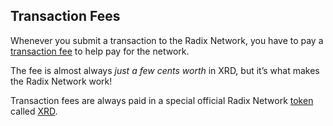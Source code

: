 ## Transaction Fees

Whenever you submit a transaction to the Radix Network, you have to pay a [transaction fee](?glossaryAnchor=transactionfee) to help pay for the network.

The fee is almost always _just a few cents worth_ in XRD, but it’s what makes the Radix Network work!

Transaction fees are always paid in a special official Radix Network [token](?glossaryAnchor=tokens) called [XRD](?glossaryAnchor=xrd).
